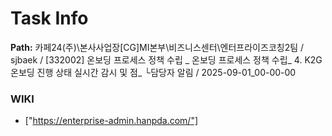 # Task Info

**Path:** 카페24(주)\본사사업장\[CG]MI본부\비즈니스센터\엔터프라이즈코칭2팀 / sjbaek / [332002] 온보딩 프로세스 정책 수립 _ 온보딩 프로세스 정책 수립_ 4. K2G 온보딩 진행 상태 실시간 감시 및 점_ └담당자 알림 / 2025-09-01_00-00-00

### WIKI
- ["https://enterprise-admin.hanpda.com/"]

